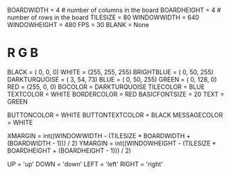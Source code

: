 
BOARDWIDTH = 4  # number of columns in the board
BOARDHEIGHT = 4 # number of rows in the board
TILESIZE = 80
WINDOWWIDTH = 640
WINDOWHEIGHT = 480
FPS = 30
BLANK = None
 
#                 R    G    B
BLACK =         (  0,   0,   0)
WHITE =         (255, 255, 255)
BRIGHTBLUE =    (  0,  50, 255)
DARKTURQUOISE = (  3,  54,  73)
BLUE =         (  0,  50, 255)
GREEN =        (  0, 128,   0)
RED =           (255, 0, 0)
BGCOLOR = DARKTURQUOISE
TILECOLOR = BLUE
TEXTCOLOR = WHITE
BORDERCOLOR = RED
BASICFONTSIZE = 20
TEXT = GREEN
 
BUTTONCOLOR = WHITE
BUTTONTEXTCOLOR = BLACK
MESSAGECOLOR = WHITE
 
XMARGIN = int((WINDOWWIDTH - (TILESIZE * BOARDWIDTH + (BOARDWIDTH - 1))) / 2)
YMARGIN = int((WINDOWHEIGHT - (TILESIZE * BOARDHEIGHT + (BOARDHEIGHT - 1))) / 2)
 
UP = 'up'
DOWN = 'down'
LEFT = 'left'
RIGHT = 'right'
